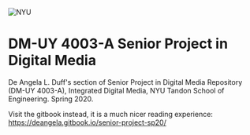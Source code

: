 ![NYU](https://engineering.nyu.edu/sites/default/files/2019-01/tandon_long_black.png)
# DM-UY 4003-A Senior Project in Digital Media
De Angela L. Duff's section of Senior Project in Digital Media Repository (DM-UY 4003-A), Integrated Digital Media, NYU Tandon School of Engineering. Spring 2020. 

Visit the gitbook instead, it is a much nicer reading experience:
https://deangela.gitbook.io/senior-project-sp20/

